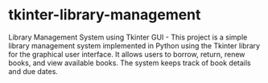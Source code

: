 # tkinter-library-management
Library Management System using Tkinter GUI - This project is a simple library management system implemented in Python using the Tkinter library for the graphical user interface. It allows users to borrow, return, renew books, and view available books. The system keeps track of book details and due dates.

